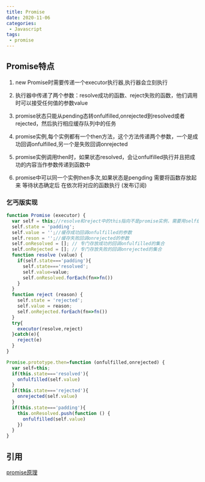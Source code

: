 ```yaml
---
title: Promise
date: 2020-11-06
categories:
 - Javascript
tags:
 - promise
---
```


## Promise特点

1. new Promise时需要传递一个executor执行器,执行器会立刻执行

2. 执行器中传递了两个参数：resolve成功的函数、reject失败的函数，他们调用时可以接受任何值的参数value

3. promise状态只能从pending态转onfulfilled,onrejected到resolved或者rejected，然后执行相应缓存队列中的任务

4. promise实例,每个实例都有一个then方法，这个方法传递两个参数，一个是成功回调onfulfilled,另一个是失败回调onrejected

5. promise实例调用then时，如果状态resolved，会让onfulfilled执行并且把成功的内容当作参数传递到函数中

6. promise中可以同一个实例then多次,如果状态是pengding 需要将函数存放起来 等待状态确定后 在依次将对应的函数执行 (发布订阅)

### 乞丐版实现

```js
function Promise (executor) {
  var self = this;//resolve和reject中的this指向不是promise实例，需要用self缓存
  self.state = 'padding';
  self.value = '';//缓存成功回调onfulfilled的参数
  self.reson = '';//缓存失败回调onrejected的参数
  self.onResolved = []; // 专门存放成功的回调onfulfilled的集合
  self.onRejected = []; // 专门存放失败的回调onrejected的集合
  function resolve (value) {
    if(self.state==='padding'){
      self.state==='resolved';
      self.value=value;
      self.onResolved.forEach(fn=>fn())
    }
  }
  function reject (reason) {
    self.state = 'rejected';
    self.value = reason;
    self.onRejected.forEach(fn=>fn())
  }
  try{
    executor(resolve,reject)
  }catch(e){
    reject(e)
  }
}

Promise.prototype.then=function (onfulfilled,onrejected) {
  var self=this;
  if(this.state==='resolved'){
    onfulfilled(self.value)
  }
  if(this.state==='rejected'){
    onrejected(self.value)
  }
  if(this.state==='padding'){
    this.onResolved.push(function () {
      onfulfilled(self.value)
    })
  }
}
```

## 引用

[promise原理](https://blog.csdn.net/sinat_17775997/article/details/83376452)
